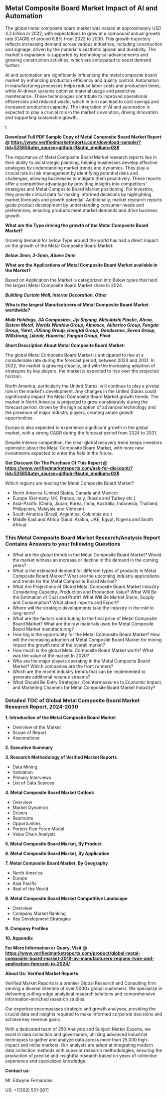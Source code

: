 <h2>Metal Composite Board Market Impact of AI and Automation</h2><p>The global metal composite board market was valued at approximately USD 4.2 billion in 2022, with expectations to grow at a compound annual growth rate (CAGR) of around 6.8% from 2023 to 2030. This growth trajectory reflects increasing demand across various industries, including construction and signage, driven by the material's aesthetic appeal and durability. The market's expansion is supported by technological advancements and growing construction activities, which are anticipated to boost demand further.</p><p>AI and automation are significantly influencing the metal composite board market by enhancing production efficiency and quality control. Automation in manufacturing processes helps reduce labor costs and production times, while AI-driven systems optimize material usage and predictive maintenance. These technologies contribute to improved operational efficiencies and reduced waste, which in turn can lead to cost savings and increased production capacity. The integration of AI and automation is expected to play a crucial role in the market's evolution, driving innovation and supporting sustainable growth.</p>t</p><p id="" class=""><strong>Download Full PDF Sample Copy of Metal Composite Board Market Report @ <a href="https://www.verifiedmarketreports.com/download-sample/?rid=52585&utm_source=github-R&utm_medium=028" target="_blank">https://www.verifiedmarketreports.com/download-sample/?rid=52585&utm_source=github-R&utm_medium=028</a></strong></p><p>The importance of&nbsp;Metal Composite Board Market research reports lies in their ability to aid strategic planning, helping businesses develop effective strategies by understanding market trends and dynamics. They play a crucial role in risk management by identifying potential risks and challenges, allowing businesses to mitigate them proactively. These reports offer a competitive advantage by providing insights into competitors' strategies and Metal Composite Board Market positioning. For investors, they provide critical data for making informed decisions by highlighting market forecasts and growth potential. Additionally, market research reports guide product development by understanding consumer needs and preferences, ensuring products meet market demands and drive business growth.</p><p><strong>What are the&nbsp;Type driving the growth of the Metal Composite Board Market?</strong></p><p id="" class="">Growing demand for below Type around the world has had a direct impact on the growth of the Metal Composite Board Market:</p><em><strong>Below 3mm, 3-5mm, Above 5mm</strong></em></p><strong>What are the&nbsp;Applications&nbsp;of Metal Composite Board Market available in the Market?</strong></p><p id="" class="">Based on Application the Market is categorized into Below types that held the largest Metal Composite Board Market share In 2024.</p><em><strong>Building Curtain Wall, Interior Decoration, Other</strong></em></p><strong>Who is the largest Manufacturers of Metal Composite Board Market worldwide?</strong></p><p><em><strong>Mulk Holdings, 3A Composites, Jyi Shyang, Mitsubishi Plastic, Alcoa, Sistem Metal, Worlds Window Group, Almaxco, Aliberico Group, Fangda Group, Yaret, JiXiang Group, Hongtai Group, Goodsense, Seven Group, Willstrong, Likeair, Huaertai, Fangda Group, Pivot</strong></em></p><p id="" class=""><strong>Short Description About Metal Composite Board Market:</strong></p><p>The global Metal Composite Board Market is anticipated to rise at a considerable rate during the forecast period, between 2023 and 2031. In 2022, the market is growing steadily, and with the increasing adoption of strategies by key players, the market is expected to rise over the projected horizon.</p><p>North America, particularly the United States, will continue to play a pivotal role in the market's development. Any changes in the United States could significantly impact the Metal Composite Board Market growth trends. The market in North America is projected to grow considerably during the forecast period, driven by the high adoption of advanced technology and the presence of major industry players, creating ample growth opportunities.</p><p>Europe is also expected to experience significant growth in the global market, with a strong CAGR during the forecast period from 2024 to 2031.</p><p>Despite intense competition, the clear global recovery trend keeps investors optimistic about the Metal Composite Board Market, with more new investments expected to enter the field in the future.</p><p id="" class=""><strong>Get Discount On The Purchase Of This Report @ <a href="https://www.verifiedmarketreports.com/ask-for-discount/?rid=52585&utm_source=github-R&utm_medium=028" target="_blank">https://www.verifiedmarketreports.com/ask-for-discount/?rid=52585&utm_source=github-R&utm_medium=028</a></strong></p>Which regions are leading the Metal Composite Board Market?</p><ul><li>North America (United States, Canada and Mexico)</li><li>Europe (Germany, UK, France, Italy, Russia and Turkey etc.)</li><li>Asia-Pacific (China, Japan, Korea, India, Australia, Indonesia, Thailand, Philippines, Malaysia and Vietnam)</li><li>South America (Brazil, Argentina, Columbia etc.)</li><li>Middle East and Africa (Saudi Arabia, UAE, Egypt, Nigeria and South Africa)</li></ul><h3 id="" class="">This Metal Composite Board Market Research/Analysis Report Contains Answers to your following Questions</h3><ul><li>What are the global trends in the Metal Composite Board Market? Would the market witness an increase or decline in the demand in the coming years?</li><li>What is the estimated demand for different types of products in Metal Composite Board Market? What are the upcoming industry applications and trends for the Metal Composite Board Market?</li><li>What Are Projections of Global Metal Composite Board Market Industry Considering Capacity, Production and Production Value? What Will Be the Estimation of Cost and Profit? What Will Be Market Share, Supply and Consumption? What about imports and Export?</li><li>Where will the strategic developments take the industry in the mid to long-term?</li><li>What are the factors contributing to the final price of Metal Composite Board Market? What are the raw materials used for Metal Composite Board Market manufacturing?</li><li>How big is the opportunity for the Metal Composite Board Market? How will the increasing adoption of Metal Composite Board Market for mining impact the growth rate of the overall market?</li><li>How much is the global Metal Composite Board Market worth? What was the value of the market In 2020?</li><li>Who are the major players operating in the Metal Composite Board Market? Which companies are the front runners?</li><li>Which are the recent industry trends that can be implemented to generate additional revenue streams?</li><li>What Should Be Entry Strategies, Countermeasures to Economic Impact, and Marketing Channels for Metal Composite Board Market Industry?</li></ul><h3 id="" class="">Detailed TOC of Global Metal Composite Board Market Research Report, 2024-2030</h3><p id="" class=""><strong>1. Introduction of the Metal Composite Board Market</strong></p><ul><li>Overview of the Market</li><li>Scope of Report</li><li>Assumptions</li></ul><p id="" class=""><strong>2. Executive Summary</strong></p><p id="" class=""><strong>3. Research Methodology of Verified Market Reports</strong></p><ul><li>Data Mining</li><li>Validation</li><li>Primary Interviews</li><li>List of Data Sources</li></ul><p id="" class=""><strong>4. Metal Composite Board Market Outlook</strong></p><ul><li>Overview</li><li>Market Dynamics</li><li>Drivers</li><li>Restraints</li><li>Opportunities</li><li>Porters Five Force Model</li><li>Value Chain Analysis</li></ul><p id="" class=""><strong>5. Metal Composite Board Market, By Product</strong></p><p id="" class=""><strong>6. Metal Composite Board Market, By Application</strong></p><p id="" class=""><strong>7. Metal Composite Board Market, By Geography</strong></p><ul><li>North America</li><li>Europe</li><li>Asia Pacific</li><li>Rest of the World</li></ul><p id="" class=""><strong>8. Metal Composite Board Market Competitive Landscape</strong></p><ul><li>Overview</li><li>Company Market Ranking</li><li>Key Development Strategies</li></ul><p id="" class=""><strong>9. Company Profiles</strong></p><p id="" class=""><strong>10. Appendix</strong></p><p id="" class=""><strong>For More Information or Query, Visit @ <a href="https://www.verifiedmarketreports.com/product/global-metal-composite-board-market-2019-by-manufacturers-regions-type-and-application-forecast-to-2024/" target="_blank">https://www.verifiedmarketreports.com/product/global-metal-composite-board-market-2019-by-manufacturers-regions-type-and-application-forecast-to-2024/</a></strong></p><p id="" class=""><strong>About Us: Verified Market Reports</strong></p><p id="" class="">Verified Market Reports is a premier Global Research and Consulting firm serving a diverse clientele of over 5000+ global customers. We specialize in delivering cutting-edge analytical research solutions and comprehensive information-enriched research studies.</p><p id="" class="">Our expertise encompasses strategic and growth analyses, providing the crucial data and insights required to make informed corporate decisions and achieve key revenue goals.</p><p id="" class="">With a dedicated team of 250 Analysts and Subject Matter Experts, we excel in data collection and governance, utilizing advanced industrial techniques to gather and analyze data across more than 25,000 high-impact and niche markets. Our analysts are adept at integrating modern data collection methods with superior research methodologies, ensuring the production of precise and insightful research based on years of collective experience and specialized knowledge.</p><p id="" class=""><strong>Contact us:</strong></p><p id="" class="">Mr. Edwyne Fernandes</p><p id="" class="">US: +1(302) 551-2611</p>
